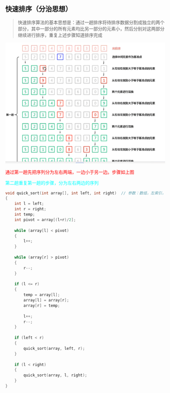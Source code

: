 ## 快速排序（分治思想）

> 快速排序算法的基本思想是：通过一趟排序将待排序数据分割成独立的两个部分，其中一部分的所有元素均比另一部分的元素小，然后分别对这两部分继续进行排序，重复上述步骤知道排序完成

![image-20221123155931362](.\images\image-20221123155931362.png)

<span style="color:red">通过第一趟先把序列分为左右两端，一边小于另一边。步骤如上图</span>

<span style="color:cyan">第二趟重复第一趟的步骤，分为左右两边的序列</span>

```c
void quick_sort(int array[], int left, int right)  // 参数：数组，左索引，右索引
{
	int l = left;
	int r = right;
	int temp;
	int pivot = array[(l+r)/2];

	while (array[l] < pivot)
	{
		l++;
	}

	while (array[r] > pivot)
	{
		r--;
	}

	if (l <= r)
	{
		temp = array[l];
		array[l] = array[r];
		array[r] = temp;
        
		l++; 
		r--;
	}

	if (left < r)
	{
		quick_sort(array, left, r);
	}
    
	if (l < right)
	{
		quick_sort(array, l, right);
	}	
}
```